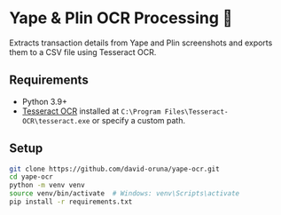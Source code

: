 # Yape & Plin OCR Processing 💸

Extracts transaction details from Yape and Plin screenshots and exports them to a CSV file using Tesseract OCR.

## Requirements

- Python 3.9+
- [Tesseract OCR](https://github.com/tesseract-ocr/tesseract) installed at `C:\Program Files\Tesseract-OCR\tesseract.exe` or specify a custom path.

## Setup

```bash
git clone https://github.com/david-oruna/yape-ocr.git
cd yape-ocr
python -m venv venv
source venv/bin/activate  # Windows: venv\Scripts\activate
pip install -r requirements.txt

